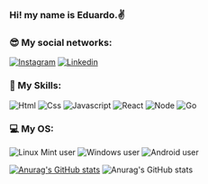 ### Hi! my name is Eduardo.✌️ 

### 😎 My social networks: 

[![Instagram](https://img.shields.io/badge/Instagram-E4405F?style=for-the-badge&logo=instagram&logoColor=white)](https://www.instagram.com/eoeducosta/)
[![Linkedin](https://img.shields.io/badge/LinkedIn-0077B5?style=for-the-badge&logo=linkedin&logoColor=white)](https://www.linkedin.com/in/eduardo-azevedo-costa-53a55a19b/)

### 🚀 My Skills:

![Html](https://img.shields.io/badge/HTML5-E34F26?style=for-the-badge&logo=html5&logoColor=white)
![Css](https://img.shields.io/badge/CSS3-1572B6?style=for-the-badge&logo=css3&logoColor=white)
![Javascript](https://img.shields.io/badge/JavaScript-F7DF1E?style=for-the-badge&logo=javascript&logoColor=black)
![React](https://img.shields.io/badge/React-20232A?style=for-the-badge&logo=react&logoColor=61DAFB)
![Node](https://img.shields.io/badge/Node.js-43853D?style=for-the-badge&logo=node.js&logoColor=white)
![Go](https://img.shields.io/badge/Go-00ADD8?style=for-the-badge&logo=go&logoColor=white)

### 💻 My OS:

![Linux Mint user](https://img.shields.io/badge/Linux_Mint-87CF3E?style=for-the-badge&logo=linux-mint&logoColor=white)
![Windows user](https://img.shields.io/badge/Windows-0078D6?style=for-the-badge&logo=windows&logoColor=white)
![Android user](https://img.shields.io/badge/Android-3DDC84?style=for-the-badge&logo=android&logoColor=white)

[![Anurag's GitHub stats](https://github-readme-stats.vercel.app/api?username=edu94du)](https://github.com/edu94du/github-readme-stats)
![Anurag's GitHub stats](https://github-readme-stats.vercel.app/api/top-langs/?username=edu94du&theme=blue-green)
